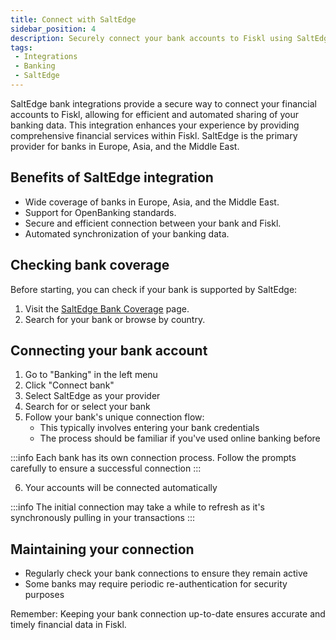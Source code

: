 ```yaml
---
title: Connect with SaltEdge
sidebar_position: 4
description: Securely connect your bank accounts to Fiskl using SaltEdge
tags:
 - Integrations
 - Banking
 - SaltEdge
---
```


SaltEdge bank integrations provide a secure way to connect your financial accounts to Fiskl, allowing for efficient and automated sharing of your banking data. This integration enhances your experience by providing comprehensive financial services within Fiskl. SaltEdge is the primary provider for banks in Europe, Asia, and the Middle East.

## Benefits of SaltEdge integration

- Wide coverage of banks in Europe, Asia, and the Middle East.
- Support for OpenBanking standards.
- Secure and efficient connection between your bank and Fiskl.
- Automated synchronization of your banking data.

## Checking bank coverage

Before starting, you can check if your bank is supported by SaltEdge:

1. Visit the [SaltEdge Bank Coverage](https://www.saltedge.com/products/account_information/coverage) page.
2. Search for your bank or browse by country.

## Connecting your bank account

1. Go to "Banking" in the left menu
2. Click "Connect bank"
3. Select SaltEdge as your provider
4. Search for or select your bank
5. Follow your bank's unique connection flow:
   - This typically involves entering your bank credentials
   - The process should be familiar if you've used online banking before

:::info
Each bank has its own connection process. Follow the prompts carefully to ensure a successful connection
:::

6. Your accounts will be connected automatically

<!-- ## Post-Connection Setup

After connecting your bank:

1. Click the edit icon on the bank account card to:
   - Customize how your bank account is displayed in Fiskl.
   - Add a description.
2. Check "Sync bank name and account" to match the bank name with the account name in your Chart of Accounts -->

:::info
The initial connection may take a while to refresh as it's synchronously pulling in your transactions
:::

## Maintaining your connection

- Regularly check your bank connections to ensure they remain active
- Some banks may require periodic re-authentication for security purposes

Remember: Keeping your bank connection up-to-date ensures accurate and timely financial data in Fiskl.
